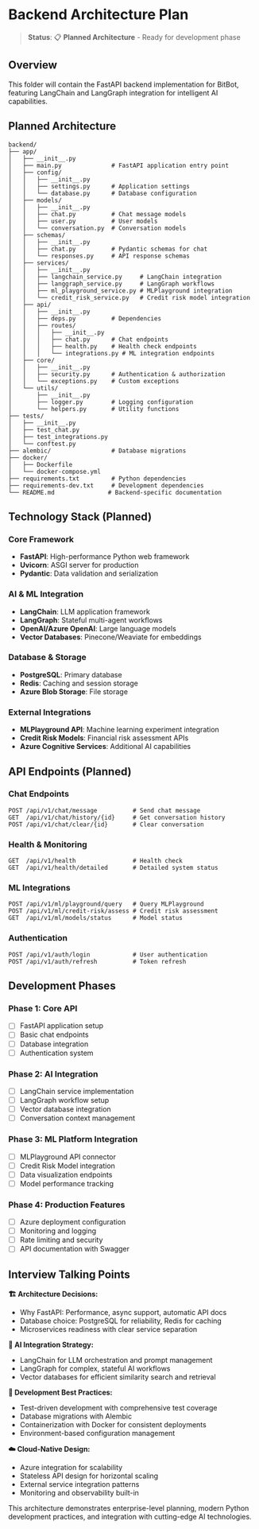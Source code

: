# Backend Architecture Plan

> **Status**: 📋 **Planned Architecture** - Ready for development phase

## Overview

This folder will contain the FastAPI backend implementation for BitBot, featuring LangChain and LangGraph integration for intelligent AI capabilities.

## Planned Architecture

```
backend/
├── app/
│   ├── __init__.py
│   ├── main.py              # FastAPI application entry point
│   ├── config/
│   │   ├── __init__.py
│   │   ├── settings.py      # Application settings
│   │   └── database.py      # Database configuration
│   ├── models/
│   │   ├── __init__.py
│   │   ├── chat.py          # Chat message models
│   │   ├── user.py          # User models
│   │   └── conversation.py  # Conversation models
│   ├── schemas/
│   │   ├── __init__.py
│   │   ├── chat.py          # Pydantic schemas for chat
│   │   └── responses.py     # API response schemas
│   ├── services/
│   │   ├── __init__.py
│   │   ├── langchain_service.py     # LangChain integration
│   │   ├── langgraph_service.py     # LangGraph workflows
│   │   ├── ml_playground_service.py # MLPlayground integration
│   │   └── credit_risk_service.py   # Credit risk model integration
│   ├── api/
│   │   ├── __init__.py
│   │   ├── deps.py          # Dependencies
│   │   ├── routes/
│   │   │   ├── __init__.py
│   │   │   ├── chat.py      # Chat endpoints
│   │   │   ├── health.py    # Health check endpoints
│   │   │   └── integrations.py # ML integration endpoints
│   ├── core/
│   │   ├── __init__.py
│   │   ├── security.py      # Authentication & authorization
│   │   └── exceptions.py    # Custom exceptions
│   └── utils/
│       ├── __init__.py
│       ├── logger.py        # Logging configuration
│       └── helpers.py       # Utility functions
├── tests/
│   ├── __init__.py
│   ├── test_chat.py
│   ├── test_integrations.py
│   └── conftest.py
├── alembic/                 # Database migrations
├── docker/
│   ├── Dockerfile
│   └── docker-compose.yml
├── requirements.txt         # Python dependencies
├── requirements-dev.txt     # Development dependencies
└── README.md               # Backend-specific documentation
```

## Technology Stack (Planned)

### Core Framework
- **FastAPI**: High-performance Python web framework
- **Uvicorn**: ASGI server for production
- **Pydantic**: Data validation and serialization

### AI & ML Integration
- **LangChain**: LLM application framework
- **LangGraph**: Stateful multi-agent workflows
- **OpenAI/Azure OpenAI**: Large language models
- **Vector Databases**: Pinecone/Weaviate for embeddings

### Database & Storage
- **PostgreSQL**: Primary database
- **Redis**: Caching and session storage
- **Azure Blob Storage**: File storage

### External Integrations
- **MLPlayground API**: Machine learning experiment integration
- **Credit Risk Models**: Financial risk assessment APIs
- **Azure Cognitive Services**: Additional AI capabilities

## API Endpoints (Planned)

### Chat Endpoints
```
POST /api/v1/chat/message          # Send chat message
GET  /api/v1/chat/history/{id}     # Get conversation history
POST /api/v1/chat/clear/{id}       # Clear conversation
```

### Health & Monitoring
```
GET  /api/v1/health                # Health check
GET  /api/v1/health/detailed       # Detailed system status
```

### ML Integrations
```
POST /api/v1/ml/playground/query   # Query MLPlayground
POST /api/v1/ml/credit-risk/assess # Credit risk assessment
GET  /api/v1/ml/models/status      # Model status
```

### Authentication
```
POST /api/v1/auth/login            # User authentication
POST /api/v1/auth/refresh          # Token refresh
```

## Development Phases

### Phase 1: Core API
- [ ] FastAPI application setup
- [ ] Basic chat endpoints
- [ ] Database integration
- [ ] Authentication system

### Phase 2: AI Integration
- [ ] LangChain service implementation
- [ ] LangGraph workflow setup
- [ ] Vector database integration
- [ ] Conversation context management

### Phase 3: ML Platform Integration
- [ ] MLPlayground API connector
- [ ] Credit Risk Model integration
- [ ] Data visualization endpoints
- [ ] Model performance tracking

### Phase 4: Production Features
- [ ] Azure deployment configuration
- [ ] Monitoring and logging
- [ ] Rate limiting and security
- [ ] API documentation with Swagger

## Interview Talking Points

**🏗️ Architecture Decisions:**
- Why FastAPI: Performance, async support, automatic API docs
- Database choice: PostgreSQL for reliability, Redis for caching
- Microservices readiness with clear service separation

**🤖 AI Integration Strategy:**
- LangChain for LLM orchestration and prompt management
- LangGraph for complex, stateful AI workflows
- Vector databases for efficient similarity search and retrieval

**🔧 Development Best Practices:**
- Test-driven development with comprehensive test coverage
- Database migrations with Alembic
- Containerization with Docker for consistent deployments
- Environment-based configuration management

**☁️ Cloud-Native Design:**
- Azure integration for scalability
- Stateless API design for horizontal scaling
- External service integration patterns
- Monitoring and observability built-in

This architecture demonstrates enterprise-level planning, modern Python development practices, and integration with cutting-edge AI technologies.
